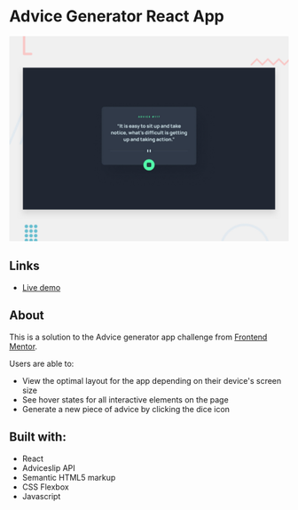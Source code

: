 # Advice Generator React App

![](./desktop-preview.jpg)

## Links

- [Live demo]()

## About
This is a solution to the Advice generator app challenge from [Frontend Mentor](https://www.frontendmentor.io/challenges/advice-generator-app-QdUG-13db).

Users are able to:

- View the optimal layout for the app depending on their device's screen size
- See hover states for all interactive elements on the page
- Generate a new piece of advice by clicking the dice icon

## Built with:
- React
- Adviceslip API
- Semantic HTML5 markup
- CSS Flexbox
- Javascript

